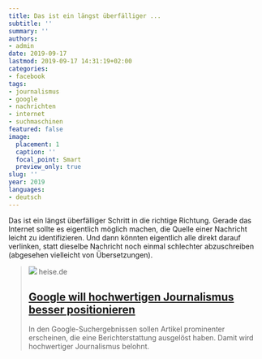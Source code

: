 ```yaml
---
title: Das ist ein längst überfälliger ...
subtitle: ''
summary: ''
authors:
- admin
date: 2019-09-17
lastmod: 2019-09-17 14:31:19+02:00
categories:
- facebook
tags:
- journalismus
- google
- nachrichten
- internet
- suchmaschinen
featured: false
image:
  placement: 1
  caption: ''
  focal_point: Smart
  preview_only: true
slug: ''
year: 2019
languages:
- deutsch
---
```


Das ist ein längst überfälliger Schritt in die richtige Richtung. Gerade das Internet sollte es eigentlich möglich machen, die Quelle einer Nachricht leicht zu identifizieren. Und dann könnten eigentlich alle direkt darauf verlinken, statt dieselbe Nachricht noch einmal schlechter abzuschreiben (abgesehen vielleicht von Übersetzungen).
> [![](https://heise.cloudimg.io/bound/1200x1200/q85.png-lossy-85.webp-lossy-85.foil1/_www-heise-de_/imgs/18/2/7/4/9/4/7/3/shutterstock_1092281765-ff8bff718469bd15.jpeg)](https://www.heise.de/newsticker/meldung/Google-will-hochwertigen-Journalismus-besser-positionieren-4522728.html)
> heise.de
> ## [Google will hochwertigen Journalismus besser positionieren](https://www.heise.de/newsticker/meldung/Google-will-hochwertigen-Journalismus-besser-positionieren-4522728.html)
>
>In den Google-Suchergebnissen sollen Artikel prominenter erscheinen, die eine Berichterstattung ausgelöst haben. Damit wird hochwertiger Journalismus belohnt.